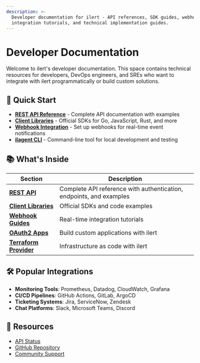 ```yaml
---
description: >-
  Developer documentation for ilert - API references, SDK guides, webhooks, 
  integration tutorials, and technical implementation guides.
---
```


# Developer Documentation

Welcome to ilert's developer documentation. This space contains technical resources for developers, DevOps engineers, and SREs who want to integrate with ilert programmatically or build custom solutions.

## 🚀 Quick Start

* **[REST API Reference](rest-api/)** - Complete API documentation with examples
* **[Client Libraries](rest-api/client-libraries/)** - Official SDKs for Go, JavaScript, Rust, and more
* **[Webhook Integration](rest-api/)** - Set up webhooks for real-time event notifications
* **[ilagent CLI](ilagent.md)** - Command-line tool for local development and testing

## 📚 What's Inside

| Section | Description |
|---------|-------------|
| **[REST API](rest-api/)** | Complete API reference with authentication, endpoints, and examples |
| **[Client Libraries](rest-api/client-libraries/)** | Official SDKs and code examples |
| **[Webhook Guides](rest-api/)** | Real-time integration tutorials |
| **[OAuth2 Apps](rest-api/developing-ilert-apps/)** | Build custom applications with ilert |
| **[Terraform Provider](rest-api/terraform/)** | Infrastructure as code with ilert |

## 🛠️ Popular Integrations

* **Monitoring Tools**: Prometheus, Datadog, CloudWatch, Grafana
* **CI/CD Pipelines**: GitHub Actions, GitLab, ArgoCD
* **Ticketing Systems**: Jira, ServiceNow, Zendesk
* **Chat Platforms**: Slack, Microsoft Teams, Discord

## 🔗 Resources

* [API Status](https://status.ilert.com)
* [GitHub Repository](https://github.com/iLert)
* [Community Support](https://community.ilert.com)

